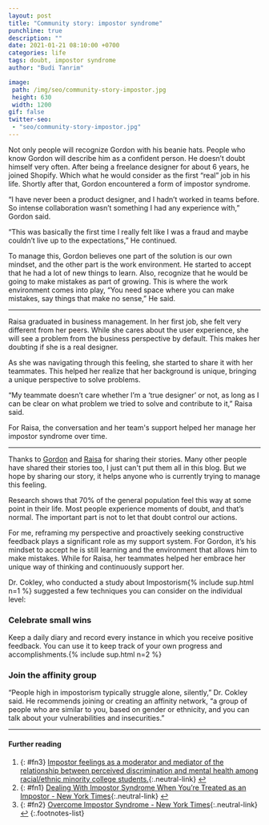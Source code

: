 ```yaml
---
layout: post
title: "Community story: impostor syndrome"
punchline: true
description: ""
date: 2021-01-21 08:10:00 +0700
categories: life
tags: doubt, impostor syndrome
author: "Budi Tanrim"

image:
 path: /img/seo/community-story-impostor.jpg
 height: 630
 width: 1200
gif: false
twitter-seo: 
 - "seo/community-story-impostor.jpg"
---
```


Not only people will recognize Gordon with his beanie hats. People who know Gordon will describe him as a confident person. He doesn’t doubt himself very often. After being a freelance designer for about 6 years, he joined Shopify. Which what he would consider as the first “real” job in his life. Shortly after that, Gordon encountered a form of impostor syndrome.

“I have never been a product designer, and I hadn’t worked in teams before. So intense collaboration wasn’t something I had any experience with,” Gordon said.

“This was basically the first time I really felt like I was a fraud and maybe couldn’t live up to the expectations,” He continued.

To manage this, Gordon believes one part of the solution is our own mindset, and the other part is the work environment. He started to accept that he had a lot of new things to learn. Also, recognize that he would be going to make mistakes as part of growing. This is where the work environment comes into play, “You need space where you can make mistakes, say things that make no sense,” He said.

---

Raisa graduated in business management. In her first job, she felt very different from her peers. While she cares about the user experience, she will see a problem from the business perspective by default. This makes her doubting if she is a real designer.

As she was navigating through this feeling, she started to share it with her teammates. This helped her realize that her background is unique, bringing a unique perspective to solve problems.

“My teammate doesn’t care whether I’m a ‘true designer’ or not, as long as I can be clear on what problem we tried to solve and contribute to it,” Raisa said.

For Raisa, the conversation and her team's support helped her manage her impostor syndrome over time.

---

Thanks to [Gordon](https://twitter.com/gordonhatusupy) and [Raisa](https://twitter.com/ornellofficial) for sharing their stories. Many other people have shared their stories too, I just can't put them all in this blog. But we hope by sharing our story, it helps anyone who is currently trying to manage this feeling.

Research shows that 70% of the general population feel this way at some point in their life. Most people experience moments of doubt, and that’s normal. The important part is not to let that doubt control our actions. 

For me, reframing my perspective and proactively seeking constructive feedback plays a significant role as my support system. For Gordon, it’s his mindset to accept he is still learning and the environment that allows him to make mistakes. While for Raisa, her teammates helped her embrace her unique way of thinking and continuously support her.

Dr. Cokley, who conducted a study about Impostorism{% include sup.html n=1 %} suggested a few techniques you can consider on the individual level:

### Celebrate small wins
Keep a daily diary and record every instance in which you receive positive feedback. You can use it to keep track of your own progress and accomplishments.{% include sup.html n=2 %}

### Join the affinity group
“People high in impostorism typically struggle alone, silently,” Dr. Cokley said. He recommends joining or creating an affinity network, “a group of people who are similar to you, based on gender or ethnicity, and you can talk about your vulnerabilities and insecurities.”


---

#### Further reading
1. {: #fn3} [Impostor feelings as a moderator and mediator of the relationship between perceived discrimination and mental health among racial/ethnic minority college students.][fn-3-link]{:.neutral-link} [↩](#a3)
2. {: #fn1} [Dealing With Impostor Syndrome When You’re Treated as an Impostor - New York Times][fn-1-link]{:.neutral-link} [↩](#a1)
3. {: #fn2} [Overcome Impostor Syndrome - New York Times][fn-2-link]{:.neutral-link} [↩](#a2)
{:.footnotes-list}


[fn-1-link]: https://www.nytimes.com/2018/06/12/smarter-living/dealing-with-impostor-syndrome-when-youre-treated-as-an-impostor.html
[fn-2-link]: https://www.nytimes.com/guides/working-womans-handbook/overcome-impostor-syndrome
[fn-3-link]: https://onlinelibrary.wiley.com/doi/abs/10.1002/j.2161-1912.2013.00029.x